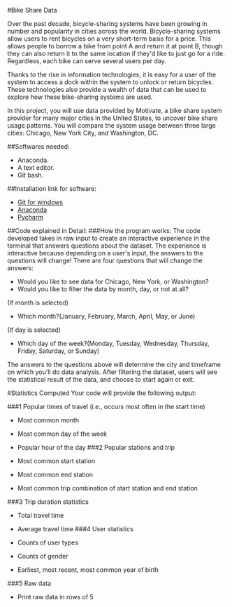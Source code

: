 #Bike Share Data

Over the past decade, bicycle-sharing systems have been growing in number and popularity in cities across the world. Bicycle-sharing systems allow users to rent bicycles on a very short-term basis for a price. This allows people to borrow a bike from point A and return it at point B, though they can also return it to the same location if they'd like to just go for a ride. Regardless, each bike can serve several users per day.

Thanks to the rise in information technologies, it is easy for a user of the system to access a dock within the system to unlock or return bicycles. These technologies also provide a wealth of data that can be used to explore how these bike-sharing systems are used.

In this project, you will use data provided by Motivate, a bike share system provider for many major cities in the United States, to uncover bike share usage patterns. You will compare the system usage between three large cities: Chicago, New York City, and Washington, DC.

##Softwares needed:
 - Anaconda.
 - A text editor.
 - Git bash.
 
##Installation link for software:
 - [Git for windows](https://git-scm.com/download/win)
 - [Anaconda](https://www.anaconda.com/products/individual)
 - [Pycharm](https://www.jetbrains.com/pycharm/download/#section=windows)

##Code explained in Detail:
###How the program works:
The code developed takes in raw input to create an interactive experience in the terminal that answers questions about the dataset. The experience is interactive because depending on a user's input, the answers to the questions will change! There are four questions that will change the answers:

 - Would you like to see data for Chicago, New York, or Washington?
 - Would you like to filter the data by month, day, or not at all?

(If month is selected)
 - Which month?(January, February, March, April, May, or June)
 
(If day is selected)
 - Which day of the week?(Monday, Tuesday, Wednesday, Thursday, Friday, Saturday, or Sunday)

The answers to the questions above will determine the city and timeframe on which you'll do data analysis. After filtering the dataset, users will see the statistical result of the data, and choose to start again or exit.

#Statistics Computed
Your code will provide the following output:

###1 Popular times of travel (i.e., occurs most often in the start time)

 - Most common month
 - Most common day of the week
 - Popular hour of the day
###2 Popular stations and trip

 - Most common start station
 - Most common end station
 - Most common trip combination of start station and end station

###3 Trip duration statistics

 - Total travel time
 - Average travel time
###4 User statistics

 - Counts of user types
 - Counts of gender
 - Earliest, most recent, most common year of birth

###5 Raw data
 - Print raw data in rows of 5
